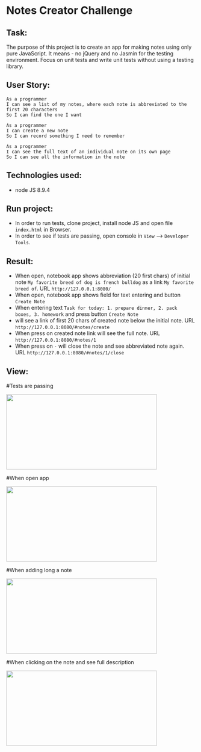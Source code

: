 Notes Creator Challenge
=================

Task:
-------

The purpose of this project is to create an app for making notes using only pure JavaScript.
It means - no jQuery and no Jasmin for the testing environment.
Focus on unit tests and write unit tests without using a testing library.

User Story:
-------

```
As a programmer
I can see a list of my notes, where each note is abbreviated to the first 20 characters
So I can find the one I want
```

```
As a programmer
I can create a new note
So I can record something I need to remember
```

```
As a programmer
I can see the full text of an individual note on its own page
So I can see all the information in the note
```

Technologies used:
-----
* node JS 8.9.4

Run project:
-----

* In order to run tests, clone project, install node JS and open file ```index.html``` in Browser.
* In order to see if tests are passing, open console in ```View``` --> ```Developer Tools```.

Result:
-------

* When open, notebook app shows abbreviation (20 first chars) of initial note ```My favorite breed of dog is french bulldog``` as a link ```My favorite breed of```. URL ```http://127.0.0.1:8080/```
* When open, notebook app shows field for text entering and button ```Create Note```
* When entering text ```Task for today: 1. prepare dinner, 2. pack boxes, 3. homework``` and press button ```Create Note```
* will see a link of first 20 chars of created note below the initial note. URL ```http://127.0.0.1:8080/#notes/create```
* When press on created note link will see the full note. URL ```http://127.0.0.1:8080/#notes/1```
* When press on ```-``` will close the note and see abbreviated note again. URL ```http://127.0.0.1:8080/#notes/1/close```

View:
-------

#Tests are passing

<img src="https://monosnap.com/image/yzIsCsnQJroA6h4xSJ52dUMmknWUhv.png" height="200" width="400">

#When open app

<img src="https://monosnap.com/image/dNisRwZjhowNmImL8aRvWnRtgiPH8b.png" height="200" width="400">

#When adding long a note

<img src="https://monosnap.com/image/RsnJSXAMcxT4Un9w78bGgwjqxTpIL1.png" height="200" width="400">

#When clicking on the note and see full description

<img src="https://monosnap.com/image/BG3u48WipSgMEYkPPLMXcrR4Gfn0BI.png" height="200" width="400">
